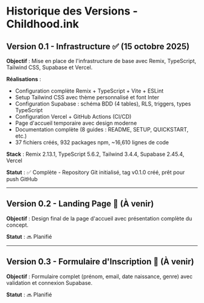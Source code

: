 # Historique des Versions - Childhood.ink

## Version 0.1 - Infrastructure ✅ (15 octobre 2025)

**Objectif** : Mise en place de l'infrastructure de base avec Remix, TypeScript, Tailwind CSS, Supabase et Vercel.

**Réalisations** :
- Configuration complète Remix + TypeScript + Vite + ESLint
- Setup Tailwind CSS avec thème personnalisé et font Inter
- Configuration Supabase : schéma BDD (4 tables), RLS, triggers, types TypeScript
- Configuration Vercel + GitHub Actions (CI/CD)
- Page d'accueil temporaire avec design moderne
- Documentation complète (8 guides : README, SETUP, QUICKSTART, etc.)
- 37 fichiers créés, 932 packages npm, ~16,610 lignes de code

**Stack** : Remix 2.13.1, TypeScript 5.6.2, Tailwind 3.4.4, Supabase 2.45.4, Vercel

**Statut** : ✅ Complète - Repository Git initialisé, tag v0.1.0 créé, prêt pour push GitHub

---

## Version 0.2 - Landing Page 📅 (À venir)

**Objectif** : Design final de la page d'accueil avec présentation complète du concept.

**Statut** : 🔜 Planifié

---

## Version 0.3 - Formulaire d'Inscription 📅 (À venir)

**Objectif** : Formulaire complet (prénom, email, date naissance, genre) avec validation et connexion Supabase.

**Statut** : 🔜 Planifié

